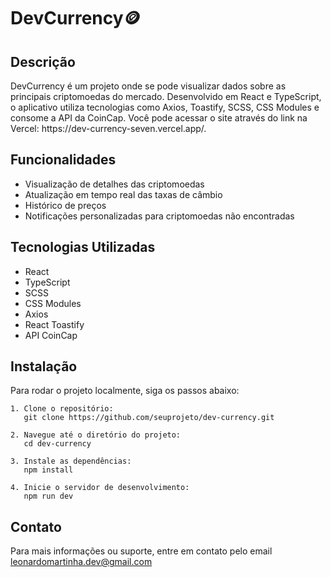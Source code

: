 <h1>DevCurrency🪙</h1>

<h2>Descrição</h2>

<p>DevCurrency é um projeto onde se pode visualizar dados sobre as principais criptomoedas do mercado. Desenvolvido em React e TypeScript, o aplicativo utiliza tecnologias como Axios, Toastify, SCSS, CSS Modules e consome a API da CoinCap. Você pode acessar o site através do link na Vercel: https://dev-currency-seven.vercel.app/.</p>

## Funcionalidades

- Visualização de detalhes das criptomoedas
- Atualização em tempo real das taxas de câmbio
- Histórico de preços
- Notificações personalizadas para criptomoedas não encontradas

## Tecnologias Utilizadas

- React
- TypeScript
- SCSS
- CSS Modules
- Axios
- React Toastify
- API CoinCap

## Instalação

Para rodar o projeto localmente, siga os passos abaixo:

````
1. Clone o repositório:
   git clone https://github.com/seuprojeto/dev-currency.git

2. Navegue até o diretório do projeto:
   cd dev-currency

3. Instale as dependências:
   npm install

4. Inicie o servidor de desenvolvimento:
   npm run dev
````
## Contato

Para mais informações ou suporte, entre em contato pelo email [leonardomartinha.dev@gmail.com](mailto:leonardomartinha.dev@gmail.com)
